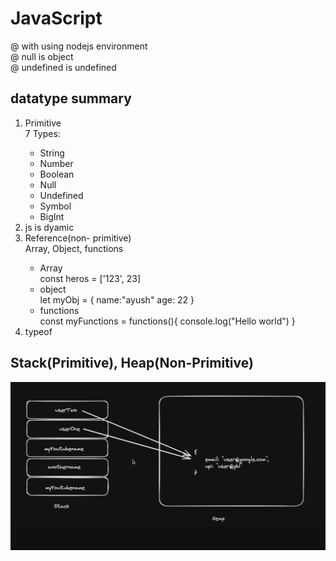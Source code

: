 # JavaScript

@ with using nodejs environment <br>
@ null is object <br>
@ undefined is undefined <br>


## datatype summary
<ol>
<li>Primitive</li>
7 Types:
<ul>
    <li> String</li>
    <li> Number</li>
    <li> Boolean</li>
    <li> Null</li>
    <li> Undefined</li>
    <li> Symbol</li>
    <li> BigInt</li>
</ul>
<li>js is dyamic</li>
<li> Reference(non- primitive) </li>
    Array, Object, functions
    <ul>
    <li>Array</li>
    const heros = ['123', 23]
    <li> object</li>
    let myObj = {
        name:"ayush"
        age: 22
    }
    <li> functions</li>
    const myFunctions = functions(){
        console.log("Hello world")
    }
    </ul>
<li> typeof </li>
</ol>

## Stack(Primitive), Heap(Non-Primitive)
![Alt Text](img/stack_heap.png)
